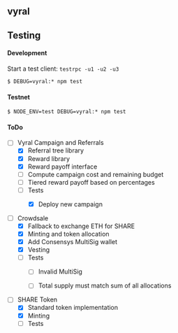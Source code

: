 ## vyral


## Testing

#### Development
Start a test client: `testrpc -u1 -u2 -u3`

```
$ DEBUG=vyral:* npm test
```

#### Testnet
```
$ NODE_ENV=test DEBUG=vyral:* npm test
```

#### ToDo

- [ ] Vyral Campaign and Referrals
    - [X] Referral tree library
    - [X] Reward library
    - [X] Reward payoff interface
    - [ ] Compute campaign cost and remaining budget
    - [ ] Tiered reward payoff based on percentages
    - [ ] Tests
        - [X] Deploy new campaign


- [ ] Crowdsale
    - [X] Fallback to exchange ETH for SHARE
    - [X] Minting and token allocation
    - [X] Add Consensys MultiSig wallet    
    - [X] Vesting
    - [ ] Tests
        - [ ] Invalid MultiSig
        - [ ] Total supply must match sum of all allocations


- [ ] SHARE Token
    - [X] Standard token implementation
    - [X] Minting
    - [ ] Tests
